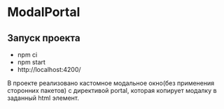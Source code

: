# ModalPortal

## Запуск проекта

* npm ci
* npm start
* http://localhost:4200/

В проекте реализовано кастомное модальное окно(без применения сторонних пакетов) с директивой portal, которая копирует модалку в заданный html элемент. 